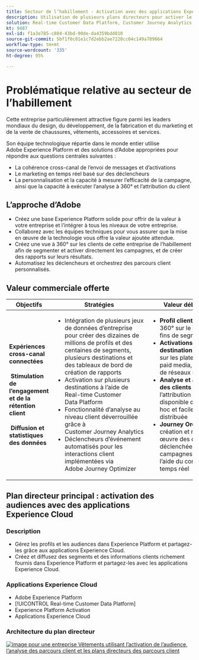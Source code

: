 ```yaml
---
title: Secteur de l’habillement - Activation avec des applications Experience Cloud
description: Utilisation de plusieurs plans directeurs pour activer le marketing en temps réel, l’activation cross-canal et l’analytique cross-canal.
solution: Real-time Customer Data Platform, Customer Journey Analytics, Journey Orchestration
kt: 9487
exl-id: f1a3e785-c804-43bd-90de-da4359bdd810
source-git-commit: 5bf1f0c01e1c7d2ebb2ae7228cc04c149a789664
workflow-type: tm+mt
source-wordcount: '335'
ht-degree: 95%

---
```


# Problématique relative au secteur de l’habillement

Cette entreprise particulièrement attractive figure parmi les leaders mondiaux du design, du développement, de la fabrication et du marketing et de la vente de chaussures, vêtements, accessoires et services.

Son équipe technologique répartie dans le monde entier utilise Adobe Experience Platform et des solutions d’Adobe appropriées pour répondre aux questions centrales suivantes :

* La cohérence cross-canal de l’envoi de messages et d’activations
* Le marketing en temps réel basé sur des déclencheurs
* La personnalisation et la capacité à mesurer l’efficacité de la campagne, ainsi que la capacité à exécuter l’analyse à 360° et l’attribution du client

## L’approche d’Adobe

* Créez une base Experience Platform solide pour offrir de la valeur à votre entreprise et l’intégrer à tous les niveaux de votre entreprise.
* Collaborez avec les équipes techniques pour vous assurer que la mise en œuvre de la technologie vous offre la valeur ajoutée attendue.
* Créez une vue à 360° sur les clients de cette entreprise de l’habillement afin de segmenter et activer directement les campagnes, et de créer des rapports sur leurs résultats.
* Automatisez les déclencheurs et orchestrez des parcours client personnalisés.

## Valeur commerciale offerte

| Objectifs | Stratégies | Valeur débloquée |
|---|---|---|
| **Expériences cross-canal connectées **<br></br>** Stimulation de l’engagement et de la rétention client **<br></br>** Diffusion et statistiques des données**</ul> | <ul><li>Intégration de plusieurs jeux de données d’entreprise pour créer des dizaines de millions de profils et des centaines de segments, plusieurs destinations et des tableaux de bord de création de rapports</li><li>Activation sur plusieurs destinations à l’aide de Real-time Customer Data Platform</li><li>Fonctionnalité d’analyse au niveau client déverrouillée grâce à Customer Journey Analytics</li><li>Déclencheurs d’événement automatisés pour les interactions client implémentées via Adobe Journey Optimizer</li></ul> | <ul><li><strong>Profil client : </strong>vue à 360° sur le clients à des fins de segmentation</li><li><strong>Activations de destination : </strong>activation sur les plateformes de paid media, d’e-mails et de réseaux sociaux</li><li><strong>Analyse et attribution des clients : </strong>analyse de l’attribution cross-canal disponible de façon ad hoc et facilement distribuée<li><strong>Journey Orchestration : </strong>création et mise en œuvre des campagnes déclenchées et des campagnes planifiées à l’aide du contexte en temps réel</li></ul> |

## Plan directeur principal : activation des audiences avec des applications Experience Cloud

### Description

<ul><li>Gérez les profils et les audiences dans Experience Platform et partagez-les grâce aux applications Experience Cloud.</li><li>Créez et diffusez des segments et des informations clients richement fournis dans Experience Platform et partagez-les avec les applications Experience Cloud.</li></ul>

### Applications Experience Cloud

<ul><li>Adobe Experience Platform</li><li>[!UICONTROL Real-time Customer Data Platform]</li><li>Experience Platform Activation</li><li>Applications Experience Cloud</li></ul>

### Architecture du plan directeur

<a href="https://experienceleague.adobe.com/docs/blueprints-learn/architecture/audience-activation/platform-and-applications.html?lang=fr"><img alt="image pour une entreprise Vêtements utilisant l’activation de l’audience, l’analyse des parcours client et les plans directeurs des parcours client" src="https://experienceleague.adobe.com/docs/blueprints-learn/assets/aep+apps.svg?lang=en" class="modal-image"/></a>

